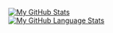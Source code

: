 [![My GitHub Stats](https://github-readme-stats.vercel.app/api/?username=utr491&count_private=true&theme=tokyonight&showicons=true)]()  
[![My GitHub Language Stats](https://github-readme-stats.vercel.app/api/top-langs/?username=utr491&langs_count=5&theme=tokyonight)]()
